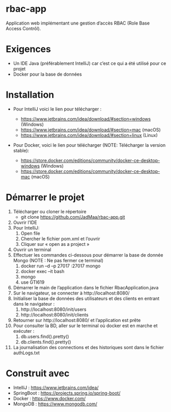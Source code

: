 # rbac-app
Application web implémentant une gestion d’accès RBAC (Role Base Access Contrôl).
# Exigences
* Un IDE Java (préférablement IntelliJ) car c’est ce qui a été utilisé pour ce projet
* Docker pour la base de données
# Installation
* Pour IntelliJ voici le lien pour télécharger :

  * https://www.jetbrains.com/idea/download/#section=windows (Windows)
  * https://www.jetbrains.com/idea/download/#section=mac (macOS)
  * https://www.jetbrains.com/idea/download/#section=linux (Linux)

* Pour Docker, voici le lien pour télécharger (NOTE: Télécharger la version stable):

  * https://store.docker.com/editions/community/docker-ce-desktop-windows (Windows)
  * https://store.docker.com/editions/community/docker-ce-desktop-mac (macOS)

# Démarrer le projet
1. Télécharger ou cloner le répertoire
    * git clone https://github.com/JadMaa/rbac-app.git
1. Ouvrir l’IDE
1. Pour IntelliJ:
   1. Open file
    1. Chercher le fichier pom.xml et l’ouvrir
    1. Cliquer sur « open as a project »
1. Ouvrir un terminal
1. Effectuer les commandes ci-dessous pour démarrer la base de donnée Mongo (NOTE : Ne pas fermer ce terminal)
    1. docker run –d –p 27017 :27017 mongo
    1. docker exec –it <idContainer> bash
    1. mongo
    1. use GTI619
1. Démarrer le main de l’application dans le fichier RbacApplication.java
1. Sur le navigateur, se connecter à http://localhost:8080/
1. Initialiser la base de données des utilisateurs et des clients en entrant dans le navigateur :
    1. http://localhost:8080/init/users
    1. http://localhost:8080/init/clients
1. Retourner sur http://localhost:8080/ et l’application est prête
1. Pour consulter la BD, aller sur le terminal où docker est en marche et exécuter :
    1. db.users.find().pretty()
    1. db.clients.find().pretty()
1. La journalisation des connections et des historiques sont dans le fichier authLogs.txt
# Construit avec
* IntelliJ : https://www.jetbrains.com/idea/
* SpringBoot : https://projects.spring.io/spring-boot/
* Docker : https://www.docker.com/
* MongoDB : https://www.mongodb.com/

